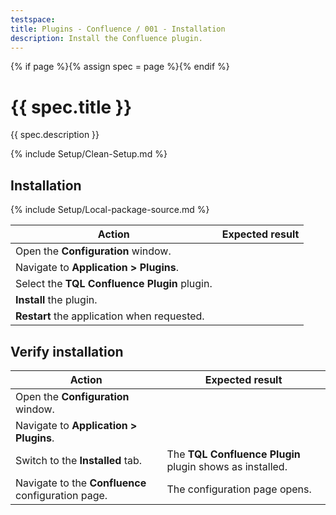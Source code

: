 ```yaml
---
testspace:
title: Plugins - Confluence / 001 - Installation
description: Install the Confluence plugin.
---
```


{% if page %}{% assign spec = page %}{% endif %}

# {{ spec.title }}

{{ spec.description }}

{% include Setup/Clean-Setup.md %}

## Installation

{% include Setup/Local-package-source.md %}

| Action                                       | Expected result |
| -------------------------------------------- | --------------- |
| Open the **Configuration** window.           |                 |
| Navigate to **Application > Plugins**.       |                 |
| Select the **TQL Confluence Plugin** plugin. |                 |
| **Install** the plugin.                      |                 |
| **Restart** the application when requested.  |                 |

## Verify installation

| Action                                             | Expected result                                          |
| -------------------------------------------------- | -------------------------------------------------------- |
| Open the **Configuration** window.                 |                                                          |
| Navigate to **Application > Plugins**.             |                                                          |
| Switch to the **Installed** tab.                   | The **TQL Confluence Plugin** plugin shows as installed. |
| Navigate to the **Confluence** configuration page. | The configuration page opens.                            |
